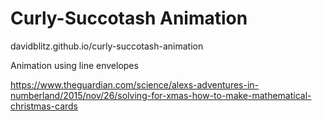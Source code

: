 # Curly-Succotash Animation
davidblitz.github.io/curly-succotash-animation

Animation using line envelopes

https://www.theguardian.com/science/alexs-adventures-in-numberland/2015/nov/26/solving-for-xmas-how-to-make-mathematical-christmas-cards
